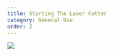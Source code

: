 ```yaml
---
title: Starting The Laser Cutter
category: General Use
order: 2
---
```


![](//matthewbaykenney.github.io/cmac-three-d-printer/menu.jpg)
